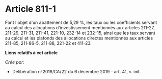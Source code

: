# Article 811-1

Font l'objet d'un abattement de 5,29 %, les taux ou les coefficients servant au calcul des allocations d'investissement
mentionnés aux articles 211-27, 211-29, 211-31, 211-41, 221-10, 232-14 et 232-15, ainsi que les taux servant au calcul et les
plafonds des allocations directes mentionnés aux articles 211-85, 211-86-5, 211-88, 221-22 et 411-23.

**Liens relatifs à cet article**

_Créé par_:

  - Délibération n°2019/CA/22 du 6 décembre 2019 - art. 41, v. init.
